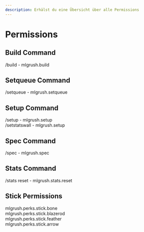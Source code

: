 ```yaml
---
description: Erhälst du eine Übersicht über alle Permissions
---
```


# Permissions

## Build Command

/build - mlgrush.build

## Setqueue Command

/setqueue - mlgrush.setqueue

## Setup Command

/setup - mlgrush.setup  
/setstatswall - mlgrush.setup

## Spec Command

/spec - mlgrush.spec

## Stats Command

/stats reset - mlgrush.stats.reset

## Stick Permissions

mlgrush.perks.stick.bone  
mlgrush.perks.stick.blazerod  
mlgrush.perks.stick.feather  
mlgrush.perks.stick.arrow

